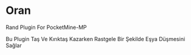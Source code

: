 # Oran
Rand Plugin For PocketMine-MP

Bu Plugin Taş Ve Kırıktaş Kazarken Rastgele Bir Şekilde Eşya Düşmesini Sağlar
